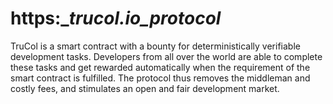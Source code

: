 # https:__trucol.io_protocol_
TruCol is a smart contract with a bounty for deterministically verifiable development tasks. Developers from all over the world are able to complete these tasks and get rewarded automatically when the requirement of the smart contract is fulfilled. The protocol thus removes the middleman and costly fees, and stimulates an open and fair development market.